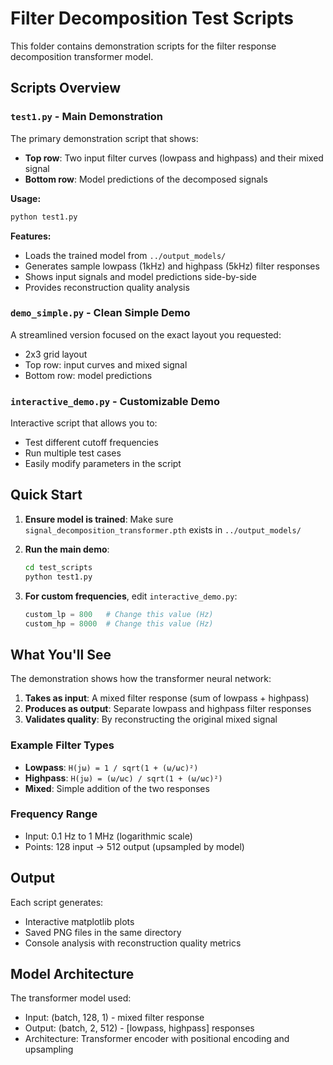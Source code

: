 # Filter Decomposition Test Scripts

This folder contains demonstration scripts for the filter response decomposition transformer model.

## Scripts Overview

### `test1.py` - Main Demonstration
The primary demonstration script that shows:
- **Top row**: Two input filter curves (lowpass and highpass) and their mixed signal
- **Bottom row**: Model predictions of the decomposed signals

**Usage:**
```bash
python test1.py
```

**Features:**
- Loads the trained model from `../output_models/`
- Generates sample lowpass (1kHz) and highpass (5kHz) filter responses
- Shows input signals and model predictions side-by-side
- Provides reconstruction quality analysis

### `demo_simple.py` - Clean Simple Demo
A streamlined version focused on the exact layout you requested:
- 2x3 grid layout
- Top row: input curves and mixed signal
- Bottom row: model predictions

### `interactive_demo.py` - Customizable Demo
Interactive script that allows you to:
- Test different cutoff frequencies
- Run multiple test cases
- Easily modify parameters in the script

## Quick Start

1. **Ensure model is trained**: Make sure `signal_decomposition_transformer.pth` exists in `../output_models/`

2. **Run the main demo**:
   ```bash
   cd test_scripts
   python test1.py
   ```

3. **For custom frequencies**, edit `interactive_demo.py`:
   ```python
   custom_lp = 800   # Change this value (Hz)
   custom_hp = 8000  # Change this value (Hz)
   ```

## What You'll See

The demonstration shows how the transformer neural network:

1. **Takes as input**: A mixed filter response (sum of lowpass + highpass)
2. **Produces as output**: Separate lowpass and highpass filter responses
3. **Validates quality**: By reconstructing the original mixed signal

### Example Filter Types

- **Lowpass**: `H(jω) = 1 / sqrt(1 + (ω/ωc)²)`
- **Highpass**: `H(jω) = (ω/ωc) / sqrt(1 + (ω/ωc)²)`
- **Mixed**: Simple addition of the two responses

### Frequency Range

- Input: 0.1 Hz to 1 MHz (logarithmic scale)
- Points: 128 input → 512 output (upsampled by model)

## Output

Each script generates:
- Interactive matplotlib plots
- Saved PNG files in the same directory
- Console analysis with reconstruction quality metrics

## Model Architecture

The transformer model used:
- Input: (batch, 128, 1) - mixed filter response
- Output: (batch, 2, 512) - [lowpass, highpass] responses
- Architecture: Transformer encoder with positional encoding and upsampling

